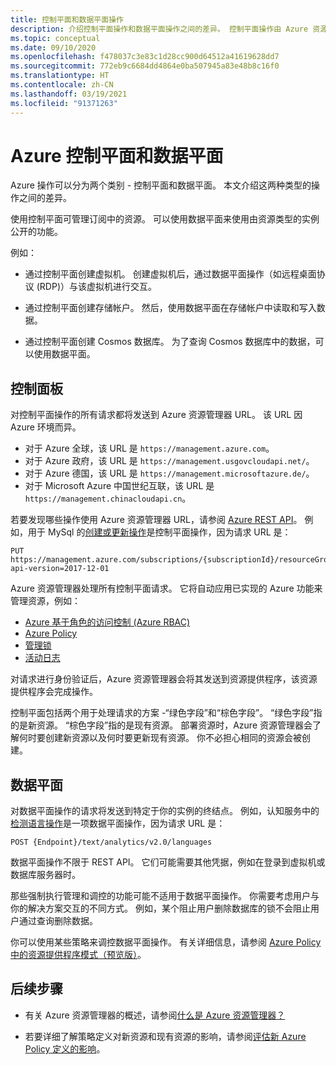 ```yaml
---
title: 控制平面和数据平面操作
description: 介绍控制平面操作和数据平面操作之间的差异。 控制平面操作由 Azure 资源管理器处理。 数据平面操作由服务处理。
ms.topic: conceptual
ms.date: 09/10/2020
ms.openlocfilehash: f478037c3e83c1d28cc900d64512a41619628dd7
ms.sourcegitcommit: 772eb9c6684dd4864e0ba507945a83e48b8c16f0
ms.translationtype: HT
ms.contentlocale: zh-CN
ms.lasthandoff: 03/19/2021
ms.locfileid: "91371263"
---
```

# <a name="azure-control-plane-and-data-plane"></a>Azure 控制平面和数据平面

Azure 操作可以分为两个类别 - 控制平面和数据平面。 本文介绍这两种类型的操作之间的差异。

使用控制平面可管理订阅中的资源。 可以使用数据平面来使用由资源类型的实例公开的功能。

例如：

* 通过控制平面创建虚拟机。 创建虚拟机后，通过数据平面操作（如远程桌面协议 (RDP)）与该虚拟机进行交互。

* 通过控制平面创建存储帐户。 然后，使用数据平面在存储帐户中读取和写入数据。

* 通过控制平面创建 Cosmos 数据库。 为了查询 Cosmos 数据库中的数据，可以使用数据平面。

## <a name="control-plane"></a>控制面板

对控制平面操作的所有请求都将发送到 Azure 资源管理器 URL。 该 URL 因 Azure 环境而异。

* 对于 Azure 全球，该 URL 是 `https://management.azure.com`。
* 对于 Azure 政府，该 URL 是 `https://management.usgovcloudapi.net/`。
* 对于 Azure 德国，该 URL 是 `https://management.microsoftazure.de/`。
* 对于 Microsoft Azure 中国世纪互联，该 URL 是 `https://management.chinacloudapi.cn`。

若要发现哪些操作使用 Azure 资源管理器 URL，请参阅 [Azure REST API](/rest/api/azure/)。 例如，用于 MySql 的[创建或更新操作](/rest/api/mysql/databases/createorupdate)是控制平面操作，因为请求 URL 是：

```http
PUT https://management.azure.com/subscriptions/{subscriptionId}/resourceGroups/{resourceGroupName}/providers/Microsoft.DBforMySQL/servers/{serverName}/databases/{databaseName}?api-version=2017-12-01
```

Azure 资源管理器处理所有控制平面请求。 它将自动应用已实现的 Azure 功能来管理资源，例如：

* [Azure 基于角色的访问控制 (Azure RBAC)](../../role-based-access-control/overview.md)
* [Azure Policy](../../governance/policy/overview.md)
* [管理锁](lock-resources.md)
* [活动日志](view-activity-logs.md)

对请求进行身份验证后，Azure 资源管理器会将其发送到资源提供程序，该资源提供程序会完成操作。

控制平面包括两个用于处理请求的方案 -“绿色字段”和“棕色字段”。 “绿色字段”指的是新资源。 “棕色字段”指的是现有资源。 部署资源时，Azure 资源管理器会了解何时要创建新资源以及何时要更新现有资源。 你不必担心相同的资源会被创建。

## <a name="data-plane"></a>数据平面

对数据平面操作的请求将发送到特定于你的实例的终结点。 例如，认知服务中的[检测语言操作](/rest/api/cognitiveservices/textanalytics/detect%20language/detect%20language)是一项数据平面操作，因为请求 URL 是：

```http
POST {Endpoint}/text/analytics/v2.0/languages
```

数据平面操作不限于 REST API。 它们可能需要其他凭据，例如在登录到虚拟机或数据库服务器时。

那些强制执行管理和调控的功能可能不适用于数据平面操作。 你需要考虑用户与你的解决方案交互的不同方式。 例如，某个阻止用户删除数据库的锁不会阻止用户通过查询删除数据。

你可以使用某些策略来调控数据平面操作。 有关详细信息，请参阅 [Azure Policy 中的资源提供程序模式（预览版）](../../governance/policy/concepts/definition-structure.md#resource-provider-modes)。

## <a name="next-steps"></a>后续步骤

* 有关 Azure 资源管理器的概述，请参阅[什么是 Azure 资源管理器？](overview.md)

* 若要详细了解策略定义对新资源和现有资源的影响，请参阅[评估新 Azure Policy 定义的影响](../../governance/policy/concepts/evaluate-impact.md)。
